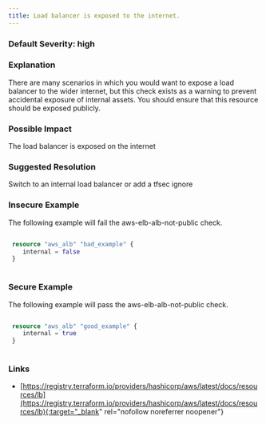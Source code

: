 ```yaml
---
title: Load balancer is exposed to the internet.
---
```


### Default Severity: <span class="severity high">high</span>

### Explanation

There are many scenarios in which you would want to expose a load balancer to the wider internet, but this check exists as a warning to prevent accidental exposure of internal assets. You should ensure that this resource should be exposed publicly.

### Possible Impact
The load balancer is exposed on the internet

### Suggested Resolution
Switch to an internal load balancer or add a tfsec ignore


### Insecure Example

The following example will fail the aws-elb-alb-not-public check.
```terraform

 resource "aws_alb" "bad_example" {
 	internal = false
 }
 
```



### Secure Example

The following example will pass the aws-elb-alb-not-public check.
```terraform

 resource "aws_alb" "good_example" {
 	internal = true
 }
 
```



### Links


- [https://registry.terraform.io/providers/hashicorp/aws/latest/docs/resources/lb](https://registry.terraform.io/providers/hashicorp/aws/latest/docs/resources/lb){:target="_blank" rel="nofollow noreferrer noopener"}



